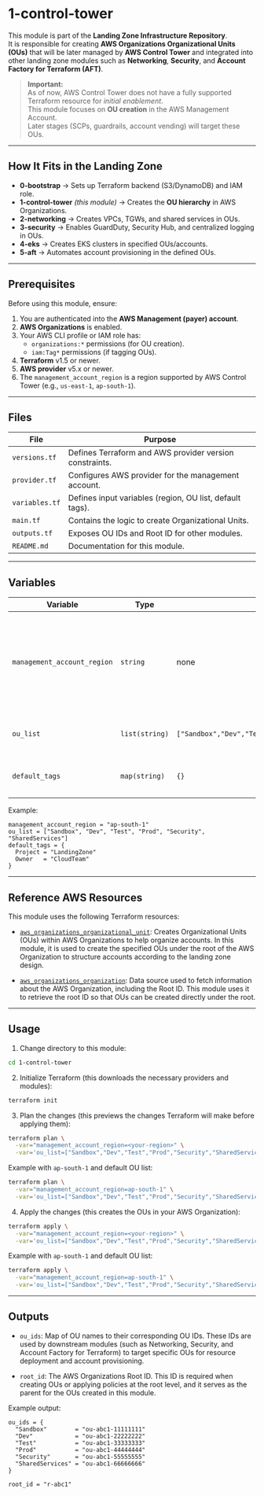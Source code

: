 # 1-control-tower

This module is part of the **Landing Zone Infrastructure Repository**.  
It is responsible for creating **AWS Organizations Organizational Units (OUs)** that will be later managed by **AWS Control Tower** and integrated into other landing zone modules such as **Networking**, **Security**, and **Account Factory for Terraform (AFT)**.

> **Important:**  
> As of now, AWS Control Tower does not have a fully supported Terraform resource for *initial enablement*.  
> This module focuses on **OU creation** in the AWS Management Account.  
> Later stages (SCPs, guardrails, account vending) will target these OUs.

---

## How It Fits in the Landing Zone
- **0-bootstrap** → Sets up Terraform backend (S3/DynamoDB) and IAM role.
- **1-control-tower** *(this module)* → Creates the **OU hierarchy** in AWS Organizations.
- **2-networking** → Creates VPCs, TGWs, and shared services in OUs.
- **3-security** → Enables GuardDuty, Security Hub, and centralized logging in OUs.
- **4-eks** → Creates EKS clusters in specified OUs/accounts.
- **5-aft** → Automates account provisioning in the defined OUs.

---

## Prerequisites
Before using this module, ensure:
1. You are authenticated into the **AWS Management (payer) account**.
2. **AWS Organizations** is enabled.
3. Your AWS CLI profile or IAM role has:
   - `organizations:*` permissions (for OU creation).
   - `iam:Tag*` permissions (if tagging OUs).
4. **Terraform** v1.5 or newer.
5. **AWS provider** v5.x or newer.
6. The `management_account_region` is a region supported by AWS Control Tower (e.g., `us-east-1`, `ap-south-1`).

---

## Files
| File              | Purpose |
|-------------------|---------|
| `versions.tf`     | Defines Terraform and AWS provider version constraints. |
| `provider.tf`     | Configures AWS provider for the management account. |
| `variables.tf`    | Defines input variables (region, OU list, default tags). |
| `main.tf`         | Contains the logic to create Organizational Units. |
| `outputs.tf`      | Exposes OU IDs and Root ID for other modules. |
| `README.md`       | Documentation for this module. |

---

## Variables
| Variable | Type | Default | Description |
|----------|------|---------|-------------|
| `management_account_region` | `string` | none | AWS region where Control Tower will run. Must be a Control Tower-supported region. |
| `ou_list` | `list(string)` | `["Sandbox","Dev","Test","Prod","Security","SharedServices"]` | List of OUs to create at the root level. |
| `default_tags` | `map(string)` | `{}` | Optional tags applied to all OUs. |

Example:
```hcl
management_account_region = "ap-south-1"
ou_list = ["Sandbox", "Dev", "Test", "Prod", "Security", "SharedServices"]
default_tags = {
  Project = "LandingZone"
  Owner   = "CloudTeam"
}
```

---

## Reference AWS Resources

This module uses the following Terraform resources:

- [`aws_organizations_organizational_unit`](https://registry.terraform.io/providers/hashicorp/aws/latest/docs/resources/organizations_organizational_unit): Creates Organizational Units (OUs) within AWS Organizations to help organize accounts. In this module, it is used to create the specified OUs under the root of the AWS Organization to structure accounts according to the landing zone design.

- [`aws_organizations_organization`](https://registry.terraform.io/providers/hashicorp/aws/latest/docs/data-sources/organizations_organization): Data source used to fetch information about the AWS Organization, including the Root ID. This module uses it to retrieve the root ID so that OUs can be created directly under the root.

---

## Usage

1. Change directory to this module:
```bash
cd 1-control-tower
```

2. Initialize Terraform (this downloads the necessary providers and modules):
```bash
terraform init
```

3. Plan the changes (this previews the changes Terraform will make before applying them):
```bash
terraform plan \
  -var="management_account_region=<your-region>" \
  -var='ou_list=["Sandbox","Dev","Test","Prod","Security","SharedServices"]'
```

Example with `ap-south-1` and default OU list:
```bash
terraform plan \
  -var="management_account_region=ap-south-1" \
  -var='ou_list=["Sandbox","Dev","Test","Prod","Security","SharedServices"]'
```

4. Apply the changes (this creates the OUs in your AWS Organization):
```bash
terraform apply \
  -var="management_account_region=<your-region>" \
  -var='ou_list=["Sandbox","Dev","Test","Prod","Security","SharedServices"]'
```

Example with `ap-south-1` and default OU list:
```bash
terraform apply \
  -var="management_account_region=ap-south-1" \
  -var='ou_list=["Sandbox","Dev","Test","Prod","Security","SharedServices"]'
```

---

## Outputs

- `ou_ids`: Map of OU names to their corresponding OU IDs. These IDs are used by downstream modules (such as Networking, Security, and Account Factory for Terraform) to target specific OUs for resource deployment and account provisioning.

- `root_id`: The AWS Organizations Root ID. This ID is required when creating OUs or applying policies at the root level, and it serves as the parent for the OUs created in this module.

Example output:
```hcl
ou_ids = {
  "Sandbox"        = "ou-abc1-11111111"
  "Dev"            = "ou-abc1-22222222"
  "Test"           = "ou-abc1-33333333"
  "Prod"           = "ou-abc1-44444444"
  "Security"       = "ou-abc1-55555555"
  "SharedServices" = "ou-abc1-66666666"
}

root_id = "r-abc1"
```